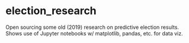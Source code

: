 # election_research

Open sourcing some old (2019) research on predictive election results. Shows use of Jupyter notebooks w/ matplotlib, pandas, etc. for data viz.
